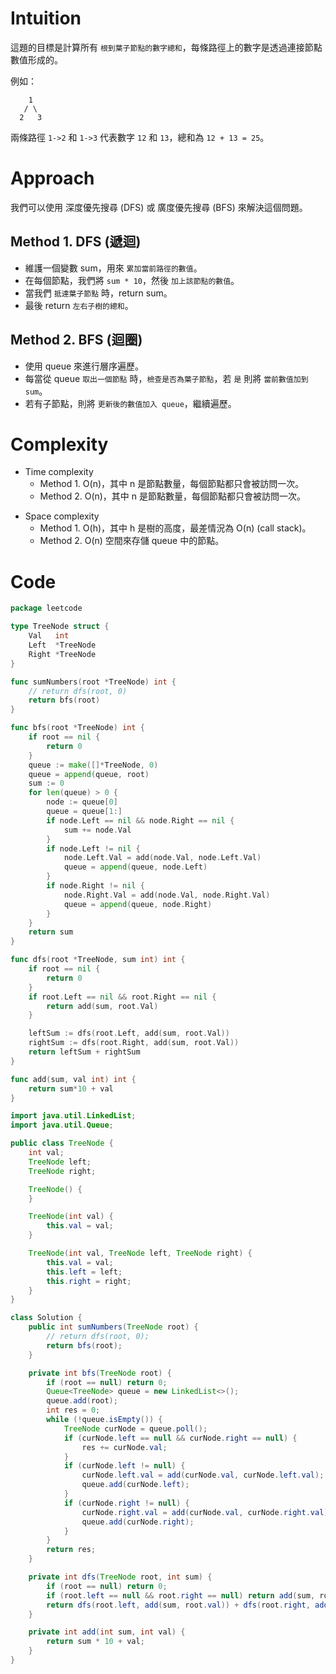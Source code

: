 # Intuition

這題的目標是計算所有 `根到葉子節點的數字總和`，每條路徑上的數字是透過連接節點數值形成的。

例如：
```
    1
   / \
  2   3
```

兩條路徑 `1->2` 和 `1->3` 代表數字 `12` 和 `13`，總和為 `12 + 13 = 25`。
<!-- Describe your first thoughts on how to solve this problem. -->

# Approach

我們可以使用 深度優先搜尋 (DFS) 或 廣度優先搜尋 (BFS) 來解決這個問題。

## Method 1. DFS (遞迴)

- 維護一個變數 sum，用來 `累加當前路徑的數值`。
- 在每個節點，我們將 `sum * 10`，然後 `加上該節點的數值`。
- 當我們 `抵達葉子節點` 時，return sum。
- 最後 return `左右子樹的總和`。

## Method 2. BFS (迴圈)

- 使用 queue 來進行層序遍歷。
- 每當從 queue `取出一個節點` 時，`檢查是否為葉子節點`，若 `是` 則將 `當前數值加到 sum`。
- 若有子節點，則將 `更新後的數值加入 queue`，繼續遍歷。

<!-- Describe your approach to solving the problem. -->

# Complexity

- Time complexity
    - Method 1. O(n)，其中 n 是節點數量，每個節點都只會被訪問一次。
    - Method 2. O(n)，其中 n 是節點數量，每個節點都只會被訪問一次。

<!-- Add your time complexity here, e.g. $$O(n)$$ -->

- Space complexity
    - Method 1. O(h)，其中 h 是樹的高度，最差情況為 O(n) (call stack)。
    - Method 2. O(n) 空間來存儲 queue 中的節點。

<!-- Add your space complexity here, e.g. $$O(n)$$ -->

# Code

```go
package leetcode

type TreeNode struct {
	Val   int
	Left  *TreeNode
	Right *TreeNode
}

func sumNumbers(root *TreeNode) int {
	// return dfs(root, 0)
	return bfs(root)
}

func bfs(root *TreeNode) int {
	if root == nil {
		return 0
	}
	queue := make([]*TreeNode, 0)
	queue = append(queue, root)
	sum := 0
	for len(queue) > 0 {
		node := queue[0]
		queue = queue[1:]
		if node.Left == nil && node.Right == nil {
			sum += node.Val
		}
		if node.Left != nil {
			node.Left.Val = add(node.Val, node.Left.Val)
			queue = append(queue, node.Left)
		}
		if node.Right != nil {
			node.Right.Val = add(node.Val, node.Right.Val)
			queue = append(queue, node.Right)
		}
	}
	return sum
}

func dfs(root *TreeNode, sum int) int {
	if root == nil {
		return 0
	}
	if root.Left == nil && root.Right == nil {
		return add(sum, root.Val)
	}

	leftSum := dfs(root.Left, add(sum, root.Val))
	rightSum := dfs(root.Right, add(sum, root.Val))
	return leftSum + rightSum
}

func add(sum, val int) int {
	return sum*10 + val
}
```

```java
import java.util.LinkedList;
import java.util.Queue;

public class TreeNode {
    int val;
    TreeNode left;
    TreeNode right;

    TreeNode() {
    }

    TreeNode(int val) {
        this.val = val;
    }

    TreeNode(int val, TreeNode left, TreeNode right) {
        this.val = val;
        this.left = left;
        this.right = right;
    }
}

class Solution {
    public int sumNumbers(TreeNode root) {
        // return dfs(root, 0);
        return bfs(root);
    }

    private int bfs(TreeNode root) {
        if (root == null) return 0;
        Queue<TreeNode> queue = new LinkedList<>();
        queue.add(root);
        int res = 0;
        while (!queue.isEmpty()) {
            TreeNode curNode = queue.poll();
            if (curNode.left == null && curNode.right == null) {
                res += curNode.val;
            }
            if (curNode.left != null) {
                curNode.left.val = add(curNode.val, curNode.left.val);
                queue.add(curNode.left);
            }
            if (curNode.right != null) {
                curNode.right.val = add(curNode.val, curNode.right.val);
                queue.add(curNode.right);
            }
        }
        return res;
    }

    private int dfs(TreeNode root, int sum) {
        if (root == null) return 0;
        if (root.left == null && root.right == null) return add(sum, root.val);
        return dfs(root.left, add(sum, root.val)) + dfs(root.right, add(sum, root.val));
    }

    private int add(int sum, int val) {
        return sum * 10 + val;
    }
}
```